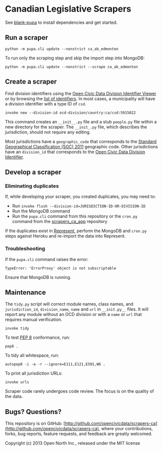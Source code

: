 # Canadian Legislative Scrapers

See [blank-pupa](https://github.com/opennorth/blank-pupa) to install dependencies and get started.

## Run a scraper

    python -m pupa.cli update --nonstrict ca_ab_edmonton

To run only the scraping step and skip the import step into MongoDB:

    python -m pupa.cli update --nonstrict --scrape ca_ab_edmonton

## Create a scraper

Find division identifiers using the [Open Civic Data Division Identifier Viewer](http://opennorth.github.io/ocd-id-viewer/) or by browsing the [list of identifiers](https://github.com/opencivicdata/ocd-division-ids/blob/master/identifiers/country-ca.csv). In most cases, a municipality will have a division identifier with a type ID of `csd`.

    invoke new --division-id ocd-division/country:ca/csd:5915022

This command creates an `__init__.py` file and a stub `people.py` file within a new directory for the scraper. The `__init_.py` file, which describes the jurisdiction, should not require any editing.

Most jurisdictions have a `geographic_code` that corresponds to the [Standard Geographical Classification (SGC) 2011](http://www.statcan.gc.ca/subjects-sujets/standard-norme/sgc-cgt/2011/sgc-cgt-intro-eng.htm) geographic code. Other jurisdictions have an `division_id` that corresponds to the [Open Civic Data Division Identifier](https://github.com/opencivicdata/ocd-division-ids).

## Develop a scraper

### Eliminating duplicates

If, while developing your scraper, you created duplicates, you may need to:

* Run `invoke flush --division-id=JURISDICTION-ID-OR-DIVISION-ID`
* Run the MongoDB command
* Run the `pupa.cli` command from this repository or the `cron.py` command from the [scrapers_ca_app](https://github.com/opennorth/scrapers_ca_app) repository

If the duplicates exist in [Represent](http://represent.opennorth.ca/), perform the MongoDB and `cron.py` steps against Heroku and re-import the data into Represent.

### Troubleshooting

If the `pupa.cli` command raises the error:

    TypeError: 'ErrorProxy' object is not subscriptable

Ensure that MongoDB is running.

## Maintenance

The `tidy.py` script will correct module names, class names, and `jurisdiction_id`, `division_name`, `name` and `url` in `__init.py__` files. It will report any module without an OCD division or with a `name` or `url` that requires manual verification.

    invoke tidy

To test [PEP 8](http://www.python.org/dev/peps/pep-0008/) conformance, run:

    pep8 .

To tidy all whitespace, run:

    autopep8 -i -a -r --ignore=E111,E121,E501,W6 .

To print all jurisdiction URLs:

    invoke urls

Scraper code rarely undergoes code review. The focus is on the quality of the data.

## Bugs? Questions?

This repository is on GitHub: [http://github.com/opencivicdata/scrapers-ca](http://github.com/opencivicdata/scrapers-ca), where your contributions, forks, bug reports, feature requests, and feedback are greatly welcomed.

Copyright (c) 2013 Open North Inc., released under the MIT license
